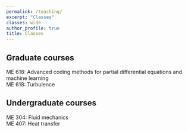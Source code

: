 ```yaml
---
permalink: /teaching/
excerpt: "Classes"
classes: wide
author_profile: true
title: Classes
---
```

## Graduate courses
ME 618: Advanced coding methods for partial differential equations and machine learning\
ME 618: Turbulence

## Undergraduate courses
ME 304: Fluid mechanics\
ME 407: Heat transfer
